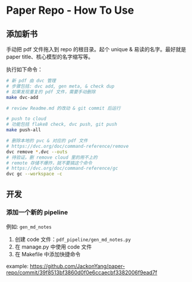 # Paper Repo - How To Use

## 添加新书

手动把 pdf 文件拖入到 repo 的根目录。起个 unique & 易读的名字。最好就是 paper title、核心模型的名字缩写等。

执行如下命令：

```bash
# 新 pdf 由 dvc 管理
# 步骤包括: dvc add, gen meta, & check dup
# 如果发现重复的 pdf 文件，需要手动删除
make dvc-add

# review Readme.md 的改动 & git commit 后运行

# push to cloud
# 功能包括 flake8 check, dvc push, git push
make push-all

# 删除本地的 pvc & 对应的 pdf 文件
# https://dvc.org/doc/command-reference/remove
dvc remove *.dvc --outs
# 待验证。删 remove cloud 里的用不上的
# remote 存储不爆炸，就不要搞这个命令
# https://dvc.org/doc/command-reference/gc
dvc gc --workspace -c
```

## 开发

### 添加一个新的 pipeline

例如: `gen_md_notes`

1. 创建 code 文件：`pdf_pipeline/gen_md_notes.py`
2. 在 manage.py 中使用 code 文件
3. 在 Makefile 中添加快捷命令

example: <https://github.com/JackonYang/paper-repo/commit/39f8513bf3860d0f0e6ccaecbf3382006f9ead7f>
